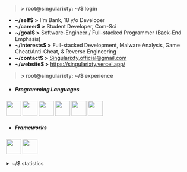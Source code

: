 > **> root@singularixty: ~/$ login**
- **~/self$ >** I'm Bank, 18 y/o Developer 
- **~/career$ >** Student Developer, Com-Sci
- **~/goal$ >** Software-Engineer / Full-stacked Programmer (Back-End Emphasis)
- **~/interests$ >** Full-stacked Development, Malware Analysis, Game Cheat/Anti-Cheat, & Reverse Engineering
- **~/contact$ >** [Singularixty.official@gmail.com](mailto:singularixty.official@gmail.com)
- **~/website$ >** https://singularixty.vercel.app/
> **> root@singularixty: ~/$ experience**
- <h5>Programming Languages</h5>
<p align="left">
    <img src="https://raw.githubusercontent.com/rahulbanerjee26/githubAboutMeGenerator/main/icons/python.svg" width="40" height="40"/>
    <img src="https://raw.githubusercontent.com/rahulbanerjee26/githubAboutMeGenerator/main/icons/c.svg" width="40" height="40"/>
    <img src="https://raw.githubusercontent.com/rahulbanerjee26/githubAboutMeGenerator/main/icons/csharp.svg" width="40" height="40"/>
    <img src="https://raw.githubusercontent.com/rahulbanerjee26/githubAboutMeGenerator/main/icons/html.svg" width="40" height="40"/>
    <img src="https://raw.githubusercontent.com/rahulbanerjee26/githubAboutMeGenerator/main/icons/css.svg" width="40" height="40"/>        
    <img src="https://cdn.jsdelivr.net/gh/devicons/devicon/icons/lua/lua-original.svg" width="40" height="40"/>
</p>

- <h5>Frameworks</h5>
<p align="left">
    <img src="https://raw.githubusercontent.com/rahulbanerjee26/githubAboutMeGenerator/main/icons/tailwind.svg" width="40" height="40"/>
    <img src="https://cdn.jsdelivr.net/gh/devicons/devicon/icons/bootstrap/bootstrap-original.svg" width="40" height="40" />
</p>

<details>
<summary>~/$ statistics</summary>
<br>

> **> root@singularixty: ~/$ statistics-n-contribution**
<div align="left">
    <img src="https://komarev.com/ghpvc/?username=singularixty&style=for-the-badge" alt="Profile Views" height="28" style="border-radius: 5px;"/>
    <a href="https://wakatime.com/@018cf9a2-714f-466f-888b-349715e1f2ce">
        <img src="https://wakatime.com/badge/user/018cf9a2-714f-466f-888b-349715e1f2ce.svg?style=for-the-badge" alt="Wakatime Stats" />
    </a>
</div>

<div align="left">
  <img align="top" src="https://github-readme-stats.vercel.app/api?username=singularixty&show_icons=true&theme=github_dark&hide_border=true&include_all_commits=true" alt="GitHub Stats">
  <img align="top" src="https://github-readme-stats.vercel.app/api/top-langs/?username=singularixty&theme=github_dark&layout=compact&hide_border=true&langs_count=8">
  <br>
  <img align="top" src="https://github-readme-stats.vercel.app/api/wakatime/?username=singularixty&layout=compact&langs_count=16&hide_border=true&custom_title=Wakatime&bg_color=00000000&hide=PHP" alt="Wakatime Stats">
</div>

</details>






